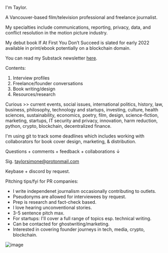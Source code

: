
I'm Taylor.

A Vancouver-based film/television professional and freelance journalist. 

My specialties include communications, reporting, privacy, data, and conflict resolution in the motion picture industry.

My debut book If At First You Don’t Succeed is slated for early 2022 available in print/ebook potentially on a blockchain domain.


You can read my Substack newsletter [here](https://taylorsimone.substack.com/about).

Contents:

1. Interview profiles
2. Freelance/founder conversations
3. Book writing/design
4. Resources/research

Curious >> current events, social issues, international politics, history, law, business, philosophy, technology and startups, investing, culture, health sciences, sustainability, economics, poetry, film, design, science-fiction, marketing, startups, IT security and privacy, innovation, harm reduction, python, crypto, blockchain, decentralized finance.


I'm using git to track some deadlines which includes working with collaborators for book cover design, marketing, & distribution.
 
 Questions + comments + feedback + collaborations ↓
 
 Sig. taylorsimone@protonmail.com

Keybase + discord by request.
 
 Pitching tips/fyi for PR companies:
 - I write independenet journalism occasionally contributing to outlets.
 - Pseudonyms are allowed for interviewees by request.
 - Prep is research and fact-check based. 
 - I love hearing unconventional stories.
 - 3-5 sentence pitch max.
 - For startups: I'll cover a full range of topics esp. technical writing.
 - Can be contacted for ghostwriting/marketing.
 - Interested in covering founder journeys in tech, media, crypto, blockchain.

![image](https://user-images.githubusercontent.com/66944491/122100308-e2ab5f80-cdc7-11eb-8d45-370981c1f24e.png)
